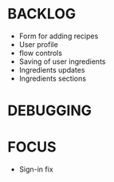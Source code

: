 # BACKLOG

* Form for adding recipes
* User profile
* flow controls
* Saving of user ingredients
* Ingredients updates
* Ingredients sections

# DEBUGGING


# FOCUS

* Sign-in fix

